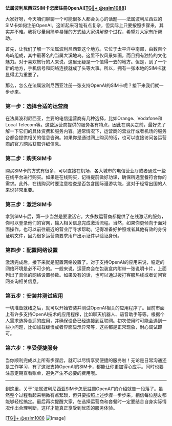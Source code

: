 **法属波利尼西亚SIM卡怎麽註冊OpenAI[[TG💪+ @esim1088](https://t.me/s/esim1088)]**

大家好呀，今天咱们聊聊一个可能很多人都会关心的话题——法属波利尼西亚的SIM卡如何注册OpenAI。这听起来可能有点复杂，但实际上只要按照步骤来，其实并不难。我将尽量用简单易懂的方式给大家讲解整个过程，希望对大家有所帮助。

首先，让我们了解一下法属波利尼西亚这个地方。它位于太平洋中南部，由数百个岛屿组成，其中最著名的当属大溪地岛。这里不仅风景如画，而且拥有独特的文化魅力。对于喜欢旅行的人来说，这里无疑是一个值得一去的地方。但是，到了一个新的地方，手机信号和网络连接就成了头等大事。所以，拥有一张本地的SIM卡就显得尤为重要了。

那么，怎么在法属波利尼西亚注册一张支持OpenAI的SIM卡呢？接下来我们就一步步来。

### 第一步：选择合适的运营商

在法属波利尼西亚，主要的电信运营商有几种选择，比如Orange、Vodafone和Local Telecom等。这些运营商提供的服务各有特点，因此在购买之前，最好先了解一下它们的具体资费和服务内容。通常情况下，运营商的营业厅或者机场的服务台都会提供相关的信息咨询。如果你是通过网上购买的话，也可以直接访问各运营商的官方网站获取详细信息。

### 第二步：购买SIM卡

购买SIM卡的方式有很多，可以直接在机场、各大城市的电信营业厅或者通过一些在线平台进行购买。如果是在线购买，记得提前做好功课，确保所选套餐符合你的需求。此外，在线购买时要注意检查是否包含国际漫游功能，这对于经常出国的人来说非常重要。

### 第三步：激活SIM卡

拿到SIM卡后，第一步当然是要激活它。大多数运营商都提供了在线激活的服务，你可以登录他们的官网，输入相关信息完成激活流程。当然，如果你更倾向于面对面操作，也可以前往最近的营业厅寻求帮助。记得准备好护照或者其他有效的身份证明文件，因为很多运营商要求用户出示证件以验证身份。

### 第四步：配置网络设置

激活完成后，接下来就是配置网络设置了。对于支持OpenAI的应用来说，稳定的网络环境是必不可少的。一般来说，运营商会在包装盒内附带一张说明卡片，上面列出了具体的网络设置参数。如果没有的话，也可以通过拨打客服热线或者访问官网查询相关信息。

### 第五步：安装并测试应用

一切准备就绪之后，就可以开始安装并测试OpenAI相关的应用程序了。目前市面上有许多支持OpenAI技术的应用程序，比如聊天机器人、语音助手等等。根据个人需求选择合适的应用，并确保设备已经连接到互联网。初次使用时可能会遇到一些小问题，比如加载缓慢或者界面显示异常等，这些都是正常现象，耐心调试即可。

### 第六步：享受便捷服务

当你顺利完成以上所有步骤后，就可以尽情享受便捷的服务啦！无论是日常沟通还是工作学习，有了这张支持OpenAI的SIM卡，都能让你更加得心应手。同时也要注意定期查看账单，避免产生不必要的费用哦。

---

到这里，关于“法属波利尼西亚SIM卡怎麽註冊OpenAI”的介绍就告一段落了。虽然整个过程看起来稍微有点繁琐，但只要按照上述步骤一步步来，相信每位朋友都能够轻松搞定。最后再次提醒大家，在选择运营商和套餐时一定要结合自身实际情况作出合理判断，这样才能真正享受到优质的服务体验。

[[TG💪+ @esim1088](https://t.me/s/esim1088) ![Image](https://i.postimg.cc/4NQfJmqS/Snipaste-2025-05-13-00-14-12.png)]